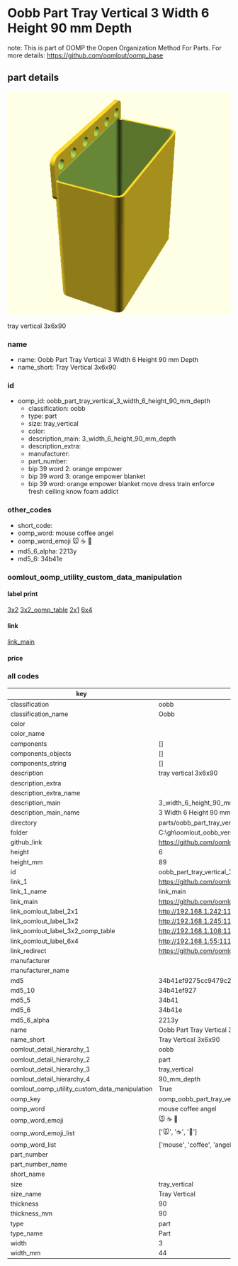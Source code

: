 # Oobb Part Tray Vertical 3 Width 6 Height 90 mm Depth  

note: This is part of OOMP the Oopen Organization Method For Parts. For more details: https://github.com/oomlout/oomp_base

##  part details
  

[![](3dpr.png)](3dpr.png)

tray vertical 3x6x90



### name
* name: Oobb Part Tray Vertical 3 Width 6 Height 90 mm Depth
* name_short: Tray Vertical 3x6x90 
### id
* oomp_id: oobb_part_tray_vertical_3_width_6_height_90_mm_depth
  * classification: oobb
  * type: part
  * size: tray_vertical
  * color: 
  * description_main: 3_width_6_height_90_mm_depth
  * description_extra: 
  * manufacturer: 
  * part_number: 
  * bip 39 word 2: orange empower
  * bip 39 word 3: orange empower blanket
  * bip 39 word: orange empower blanket move dress train enforce fresh ceiling know foam addict

### other_codes
* short_code: 
* oomp_word: mouse coffee angel
* oomp_word_emoji :mouse: :coffee: :angel:
* md5_6_alpha: 2213y
* md5_6: 34b41e






### oomlout_oomp_utility_custom_data_manipulation
#### label print
[3x2](http://192.168.1.245:1112/?label=oomp%202213y)
[3x2_oomp_table](http://192.168.1.108:1112/?label=oomp%202213y)
[2x1](http://192.168.1.242:1112/?label=oomp%202213y)
[6x4](http://192.168.1.55:1112/?label=oomp%202213y)    

#### link

[link_main](https://github.com/oomlout/oomlout_oobb_version_4_generated_parts/tree/main/navigation_oomp/oobb/part/tray_vertical/3_width_6_height_90_mm_depth/part)                              

#### price







### all codes 
| key | value |  
| --- | --- |  
| classification | oobb |  
| classification_name | Oobb |  
| color |  |  
| color_name |  |  
| components | [] |  
| components_objects | [] |  
| components_string | [] |  
| description | tray vertical 3x6x90 |  
| description_extra |  |  
| description_extra_name |  |  
| description_main | 3_width_6_height_90_mm_depth |  
| description_main_name | 3 Width 6 Height 90 mm Depth |  
| directory | parts/oobb_part_tray_vertical_3_width_6_height_90_mm_depth |  
| folder | C:\gh\oomlout_oobb_version_4_generated_parts\parts\oobb_part_tray_vertical_3_width_6_height_90_mm_depth |  
| github_link | https://github.com/oomlout/oomlout_oomp_part_src/tree/main/parts/oobb_part_tray_vertical_3_width_6_height_90_mm_depth |  
| height | 6 |  
| height_mm | 89 |  
| id | oobb_part_tray_vertical_3_width_6_height_90_mm_depth |  
| link_1 | https://github.com/oomlout/oomlout_oobb_version_4_generated_parts/tree/main/navigation_oomp/oobb/part/tray_vertical/3_width_6_height_90_mm_depth/part |  
| link_1_name | link_main |  
| link_main | https://github.com/oomlout/oomlout_oobb_version_4_generated_parts/tree/main/navigation_oomp/oobb/part/tray_vertical/3_width_6_height_90_mm_depth/part |  
| link_oomlout_label_2x1 | http://192.168.1.242:1112/?label=oomp%202213y |  
| link_oomlout_label_3x2 | http://192.168.1.245:1112/?label=oomp%202213y |  
| link_oomlout_label_3x2_oomp_table | http://192.168.1.108:1112/?label=oomp%202213y |  
| link_oomlout_label_6x4 | http://192.168.1.55:1112/?label=oomp%202213y |  
| link_redirect | https://github.com/oomlout/oomlout_oobb_version_4_generated_parts/tree/main/parts/oobb_tray_vertical_03_06_90 |  
| manufacturer |  |  
| manufacturer_name |  |  
| md5 | 34b41ef9275cc9479c21590c2e9244de |  
| md5_10 | 34b41ef927 |  
| md5_5 | 34b41 |  
| md5_6 | 34b41e |  
| md5_6_alpha | 2213y |  
| name | Oobb Part Tray Vertical 3 Width 6 Height 90 mm Depth |  
| name_short | Tray Vertical 3x6x90  |  
| oomlout_detail_hierarchy_1 | oobb |  
| oomlout_detail_hierarchy_2 | part |  
| oomlout_detail_hierarchy_3 | tray_vertical |  
| oomlout_detail_hierarchy_4 | 90_mm_depth |  
| oomlout_oomp_utility_custom_data_manipulation | True |  
| oomp_key | oomp_oobb_part_tray_vertical_3_width_6_height_90_mm_depth |  
| oomp_word | mouse coffee angel |  
| oomp_word_emoji | :mouse: :coffee: :angel: |  
| oomp_word_emoji_list | [':mouse:', ':coffee:', ':angel:'] |  
| oomp_word_list | ['mouse', 'coffee', 'angel'] |  
| part_number |  |  
| part_number_name |  |  
| short_name |  |  
| size | tray_vertical |  
| size_name | Tray Vertical |  
| thickness | 90 |  
| thickness_mm | 90 |  
| type | part |  
| type_name | Part |  
| width | 3 |  
| width_mm | 44 |  
